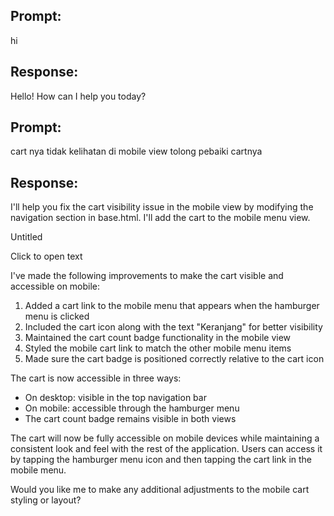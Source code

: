 ## Prompt:
hi

## Response:
Hello! How can I help you today?

## Prompt:
cart nya tidak kelihatan di mobile view tolong pebaiki cartnya

## Response:
I'll help you fix the cart visibility issue in the mobile view by modifying the navigation section in base.html. I'll add the cart to the mobile menu view.

Untitled

Click to open text

I've made the following improvements to make the cart visible and accessible on mobile:

1.  Added a cart link to the mobile menu that appears when the hamburger menu is clicked
2.  Included the cart icon along with the text "Keranjang" for better visibility
3.  Maintained the cart count badge functionality in the mobile view
4.  Styled the mobile cart link to match the other mobile menu items
5.  Made sure the cart badge is positioned correctly relative to the cart icon

The cart is now accessible in three ways:

*   On desktop: visible in the top navigation bar
*   On mobile: accessible through the hamburger menu
*   The cart count badge remains visible in both views

The cart will now be fully accessible on mobile devices while maintaining a consistent look and feel with the rest of the application. Users can access it by tapping the hamburger menu icon and then tapping the cart link in the mobile menu.

Would you like me to make any additional adjustments to the mobile cart styling or layout?

